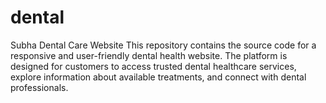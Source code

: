 # dental
Subha Dental Care Website This repository contains the source code for a responsive and user-friendly dental health website. The platform is designed for customers to access trusted dental healthcare services, explore information about available treatments, and connect with dental professionals.
